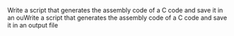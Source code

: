 Write a script that generates the assembly code of a C code and save it in an ouWrite a script that generates the assembly code of a C code and save it in an output file
